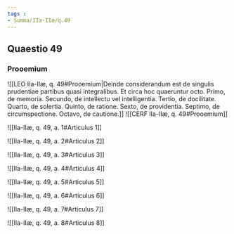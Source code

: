 ```yaml
---
tags : 
- Summa/IIa-IIæ/q.49
---
```


## Quaestio 49

### Prooemium

![[LEO IIa-IIæ, q. 49#Prooemium|Deinde considerandum est de singulis prudentiae partibus quasi integralibus. Et circa hoc quaeruntur octo. Primo, de memoria. Secundo, de intellectu vel intelligentia. Tertio, de docilitate. Quarto, de solertia. Quinto, de ratione. Sexto, de providentia. Septimo, de circumspectione. Octavo, de cautione.]]
![[CERF IIa-IIæ, q. 49#Prooemium]]

![[IIa-IIæ, q. 49, a. 1#Articulus 1]]

![[IIa-IIæ, q. 49, a. 2#Articulus 2]]

![[IIa-IIæ, q. 49, a. 3#Articulus 3]]

![[IIa-IIæ, q. 49, a. 4#Articulus 4]]

![[IIa-IIæ, q. 49, a. 5#Articulus 5]]

![[IIa-IIæ, q. 49, a. 6#Articulus 6]]

![[IIa-IIæ, q. 49, a. 7#Articulus 7]]

![[IIa-IIæ, q. 49, a. 8#Articulus 8]]

